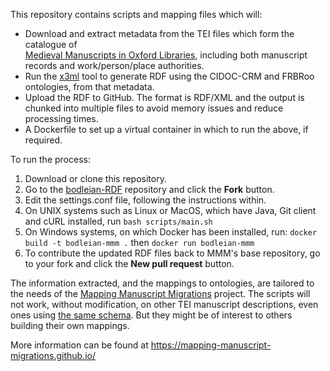 This repository contains scripts and mapping files which will:

 * Download and extract metadata from the TEI files which form the catalogue of  
   [Medieval Manuscripts in Oxford Libraries](https://github.com/bodleian/medieval-mss), 
   including both manuscript records and work/person/place authorities.
 * Run the [x3ml](https://github.com/delving/x3ml) tool to generate RDF using 
   the CIDOC-CRM and FRBRoo ontologies, from that metadata.
 * Upload the RDF to GitHub. The format is RDF/XML and the output is chunked into
   multiple files to avoid memory issues and reduce processing times.
 * A Dockerfile to set up a virtual container in which to run the above, if required.

To run the process:

1. Download or clone this repository.
2. Go to the [bodleian-RDF](https://github.com/mapping-manuscript-migrations/bodleian-RDF)
   repository and click the **Fork** button.
3. Edit the settings.conf file, following the instructions within.
4. On UNIX systems such as Linux or MacOS, which have Java, Git client and cURL installed, 
   run `bash scripts/main.sh`
5. On Windows systems, on which Docker has been installed, run: 
   `docker build -t bodleian-mmm .` then `docker run bodleian-mmm`
6. To contribute the updated RDF files back to MMM's base repository, go to your fork
   and click the **New pull request** button.

The information extracted, and the mappings to ontologies, are tailored to the needs of 
the [Mapping Manuscript Migrations](http://mappingmanuscriptmigrations.org/) project. 
The scripts will not work, without modification, on other TEI manuscript descriptions, even 
ones using [the same schema](https://github.com/msDesc/consolidated-tei-schema). But they 
might be of interest to others building their own mappings.

More information can be found at https://mapping-manuscript-migrations.github.io/

